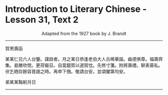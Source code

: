 # Introduction to Literary Chinese - Lesson 31, Text 2

<center>Adapted from the 1927 book by J. Brandt</center>

---

賀男壽函

某某仁兄六人台鑒。謹啟者。月之某日恭逢老伯大人古稀華誕。齒德俱尊。福壽齊集。曷勝欣悅。更荷寵召。自當趨賀以道賀忱。先修寸箋。附將壽禮。聊表葵私。伏乞晒存餘容晋謁之時。再申下悃。敬請台安。並頌闔第均安。

弟某某鞠躬月日

---
